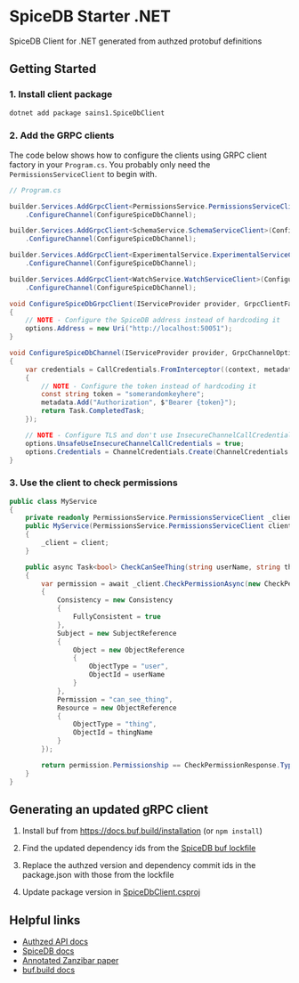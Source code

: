 # SpiceDB Starter .NET

SpiceDB Client for .NET generated from authzed protobuf definitions

## Getting Started

### 1. Install client package

```sh
dotnet add package sains1.SpiceDbClient
```

### 2. Add the GRPC clients

The code below shows how to configure the clients using GRPC client factory in your `Program.cs`. You probably only need the `PermissionsServiceClient` to begin with.

```csharp
// Program.cs

builder.Services.AddGrpcClient<PermissionsService.PermissionsServiceClient>(ConfigureSpiceDbGrpcClient)
    .ConfigureChannel(ConfigureSpiceDbChannel);

builder.Services.AddGrpcClient<SchemaService.SchemaServiceClient>(ConfigureSpiceDbGrpcClient)
    .ConfigureChannel(ConfigureSpiceDbChannel);

builder.Services.AddGrpcClient<ExperimentalService.ExperimentalServiceClient>(ConfigureSpiceDbGrpcClient)
    .ConfigureChannel(ConfigureSpiceDbChannel);

builder.Services.AddGrpcClient<WatchService.WatchServiceClient>(ConfigureSpiceDbGrpcClient)
    .ConfigureChannel(ConfigureSpiceDbChannel);

void ConfigureSpiceDbGrpcClient(IServiceProvider provider, GrpcClientFactoryOptions options)
{
    // NOTE - Configure the SpiceDB address instead of hardcoding it
    options.Address = new Uri("http://localhost:50051");
}

void ConfigureSpiceDbChannel(IServiceProvider provider, GrpcChannelOptions options)
{
    var credentials = CallCredentials.FromInterceptor((context, metadata) =>
    {
        // NOTE - Configure the token instead of hardcoding it
        const string token = "somerandomkeyhere";
        metadata.Add("Authorization", $"Bearer {token}");
        return Task.CompletedTask;
    });

    // NOTE - Configure TLS and don't use InsecureChannelCallCredentials in production
    options.UnsafeUseInsecureChannelCallCredentials = true;
    options.Credentials = ChannelCredentials.Create(ChannelCredentials.Insecure, credentials);
}
```

### 3. Use the client to check permissions

```csharp
public class MyService
{
    private readonly PermissionsService.PermissionsServiceClient _client { get; set; }
    public MyService(PermissionsService.PermissionsServiceClient client)
    {
        _client = client;   
    }

    public async Task<bool> CheckCanSeeThing(string userName, string thingName)
    {
        var permission = await _client.CheckPermissionAsync(new CheckPermissionRequest
        {
            Consistency = new Consistency
            {
                FullyConsistent = true
            },
            Subject = new SubjectReference
            {
                Object = new ObjectReference
                {
                    ObjectType = "user",
                    ObjectId = userName
                }
            },
            Permission = "can_see_thing",
            Resource = new ObjectReference
            {
                ObjectType = "thing",
                ObjectId = thingName
            }
        });

        return permission.Permissionship == CheckPermissionResponse.Types.Permissionship.HasPermission;
    }
}
```

## Generating an updated gRPC client

1. Install buf from https://docs.buf.build/installation (or `npm install`)

2. Find the updated dependency ids from the [SpiceDB buf lockfile](https://github.com/authzed/api/blob/main/buf.lock)

3. Replace the authzed version and dependency commit ids in the package.json with those from the lockfile

4. Update package version in [SpiceDbClient.csproj](./SpiceDbClient/SpiceDbClient.csproj)

## Helpful links

- [Authzed API docs](https://buf.build/authzed/api/docs/main:authzed.api.v1)
- [SpiceDB docs](https://authzed.com/docs)
- [Annotated Zanzibar paper](https://zanzibar.tech/)
- [buf.build docs](https://buf.build/docs/introduction)
